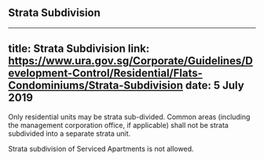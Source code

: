 
## Strata Subdivision
---
title: Strata Subdivision
link: https://www.ura.gov.sg/Corporate/Guidelines/Development-Control/Residential/Flats-Condominiums/Strata-Subdivision
date: 5 July 2019
---

Only residential units may be strata sub-divided. Common areas (including the management corporation office, if applicable) shall not be strata subdivided into a separate strata unit.

Strata subdivision of Serviced Apartments is not allowed.
